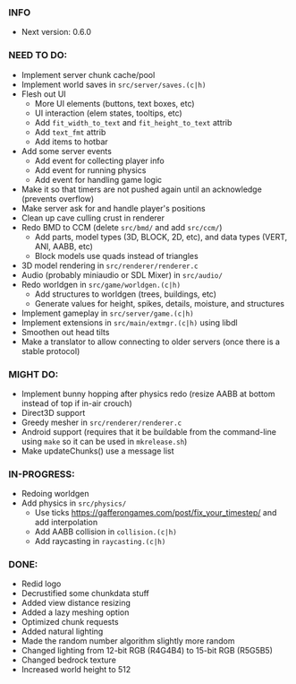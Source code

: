 ### INFO
- Next version: 0.6.0

### NEED TO DO:
- Implement server chunk cache/pool
- Implement world saves in `src/server/saves.(c|h)`
- Flesh out UI
    - More UI elements (buttons, text boxes, etc)
    - UI interaction (elem states, tooltips, etc)
    - Add `fit_width_to_text` and `fit_height_to_text` attrib
    - Add `text_fmt` attrib
    - Add items to hotbar
- Add some server events
    - Add event for collecting player info
    - Add event for running physics
    - Add event for handling game logic
- Make it so that timers are not pushed again until an acknowledge (prevents overflow)
- Make server ask for and handle player's positions
- Clean up cave culling crust in renderer
- Redo BMD to CCM (delete `src/bmd/` and add `src/ccm/`)
    - Add parts, model types (3D, BLOCK, 2D, etc), and data types (VERT, ANI, AABB, etc)
    - Block models use quads instead of triangles
- 3D model rendering in `src/renderer/renderer.c`
- Audio (probably miniaudio or SDL Mixer) in `src/audio/`
- Redo worldgen in `src/game/worldgen.(c|h)`
    - Add structures to worldgen (trees, buildings, etc)
    - Generate values for height, spikes, details, moisture, and structures
- Implement gameplay in `src/server/game.(c|h)`
- Implement extensions in `src/main/extmgr.(c|h)` using libdl
- Smoothen out head tilts
- Make a translator to allow connecting to older servers (once there is a stable protocol)

### MIGHT DO:
- Implement bunny hopping after physics redo (resize AABB at bottom instead of top if in-air crouch)
- Direct3D support
- Greedy mesher in `src/renderer/renderer.c`
- Android support (requires that it be buildable from the command-line using `make` so it can be used in `mkrelease.sh`)
- Make updateChunks() use a message list

### IN-PROGRESS:
- Redoing worldgen
- Add physics in `src/physics/`
    - Use ticks https://gafferongames.com/post/fix_your_timestep/ and add interpolation
    - Add AABB collision in `collision.(c|h)`
    - Add raycasting in `raycasting.(c|h)`

### DONE:
- Redid logo
- Decrustified some chunkdata stuff
- Added view distance resizing
- Added a lazy meshing option
- Optimized chunk requests
- Added natural lighting
- Made the random number algorithm slightly more random
- Changed lighting from 12-bit RGB (R4G4B4) to 15-bit RGB (R5G5B5)
- Changed bedrock texture
- Increased world height to 512
